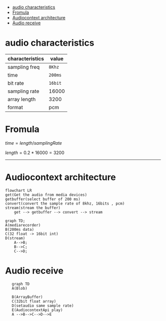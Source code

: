 - [audio characteristics](#audio-characteristics)
- [Fromula](#fromula)
- [Audiocontext architecture](#audiocontext-architecture)
- [Audio receive](#audio-receive)

# audio characteristics

| characteristics | value   |
| --------------- | ------- |
| sampling freq   | `8Khz`  |
| time            | `200ms` |
| bit rate        | `16bit` |
| sampling rate   | 16000   |
| array length    | 3200    |
| format          | pcm     |

# Fromula

$time=length/samplingRate$

$length=0.2*16000=3200$

---

# Audiocontext architecture

```mermaid
flowchart LR
get(Get the audio from media devices)
getbuffer(select buffer of 200 ms)
convert(convert the sample rate of 8khz, 16bits , pcm)
stream(stream the buffer)
    get --> getbuffer --> convert --> stream
```

```mermaid
graph TD;
A(mediarecorder)
B(200ms data)
C(32 float -> 16bit int)
D(stream)
    A-->B;
    B-->C;
    C-->D;
```

# Audio receive

```mermaid
   graph TD
   A(Blob)

   B(ArrayBuffer)
   C(32bit float array)
   D(setaudio same sample rate)
   E(AudiocontextApi play)
   A -->B-->C-->D-->E
```

